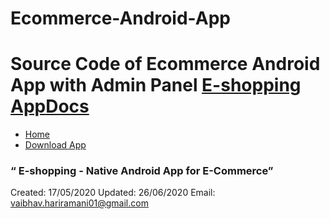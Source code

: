 # Ecommerce-Android-App
Source Code of Ecommerce Android App with Admin Panel
[**E-shopping App**Docs](https://github.com/vaibhavhariaramani/Ecommerce-Android-App/master/README.md)
=========================================================================================================================================================

-   [Home](https://github.com/vaibhavhariaramani/Ecommerce-Android-App/)
-   [Download App](https://github.com/vaibhavhariaramani/Ecommerce-Android-App/raw/master/Ecommerce%20app.apk)

### “ E-shopping - Native Android App for E-Commerce”

Created: 17/05/2020
 Updated: 26/06/2020
 Email: [vaibhav.hariramani01@gmail.com](mailto:vaibhav.hariramani01@gmail.com)

